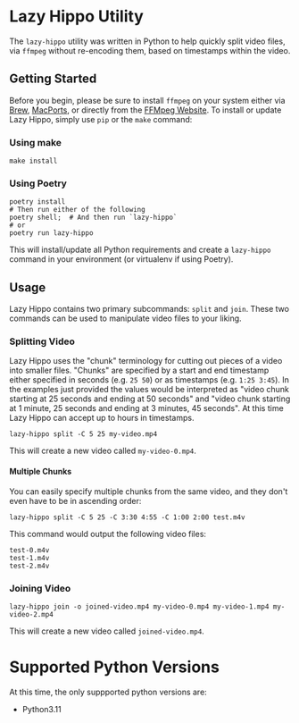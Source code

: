 # Lazy Hippo Utility
The `lazy-hippo` utility was written in Python to help quickly split video files, via `ffmpeg` without re-encoding them,
based on timestamps within the video.

## Getting Started
Before you begin, please be sure to install `ffmpeg` on your system either via [Brew](https://brew.sh), 
[MacPorts](http://macports.org), or directly from the [FFMpeg Website](https://ffmpeg.org).  To install or update 
Lazy Hippo, simply use `pip` or the `make` command:

### Using make
```commandline
make install
```

### Using Poetry
```commandline
poetry install
# Then run either of the following
poetry shell;  # And then run `lazy-hippo`
# or
poetry run lazy-hippo
```

This will install/update all Python requirements and create a `lazy-hippo` command in your environment (or virtualenv if using
Poetry).

## Usage
Lazy Hippo contains two primary subcommands: `split` and `join`.  These two commands can be used to manipulate video files
to your liking.

### Splitting Video
Lazy Hippo uses the "chunk" terminology for cutting out pieces of a video into smaller files. "Chunks" are specified by
a start and end timestamp either specified in seconds (e.g. `25 50`) or as timestamps (e.g. `1:25 3:45`).  In the examples
just provided the values would be interpreted as "video chunk starting at 25 seconds and ending at 50 seconds" and
"video chunk starting at 1 minute, 25 seconds and ending at 3 minutes, 45 seconds".  At this time Lazy Hippo can accept
up to hours in timestamps.
```commandline
lazy-hippo split -C 5 25 my-video.mp4
```

This will create a new video called `my-video-0.mp4`.

#### Multiple Chunks
You can easily specify multiple chunks from the same video, and they don't even have to be in ascending order:
```commandline
lazy-hippo split -C 5 25 -C 3:30 4:55 -C 1:00 2:00 test.m4v
```

This command would output the following video files:
```shell
test-0.m4v
test-1.m4v
test-2.m4v
```

### Joining Video
```commandline
lazy-hippo join -o joined-video.mp4 my-video-0.mp4 my-video-1.mp4 my-video-2.mp4
```

This will create a new video called `joined-video.mp4`.

# Supported Python Versions
At this time, the only suppported python versions are:

* Python3.11

